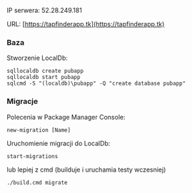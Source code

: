 IP serwera: 52.28.249.181

URL: [https://tapfinderapp.tk](https://tapfinderapp.tk)

### Baza
Stworzenie LocalDb:
```
sqllocaldb create pubapp
sqllocaldb start pubapp
sqlcmd -S "(localdb)\pubapp" -Q "create database pubapp"
```

### Migracje
Polecenia w Package Manager Console:
```
new-migration [Name]
```
Uruchomienie migracji do LocalDb:
```
start-migrations
```
lub lepiej z cmd (builduje i uruchamia testy wczesniej)
```
./build.cmd migrate
```
